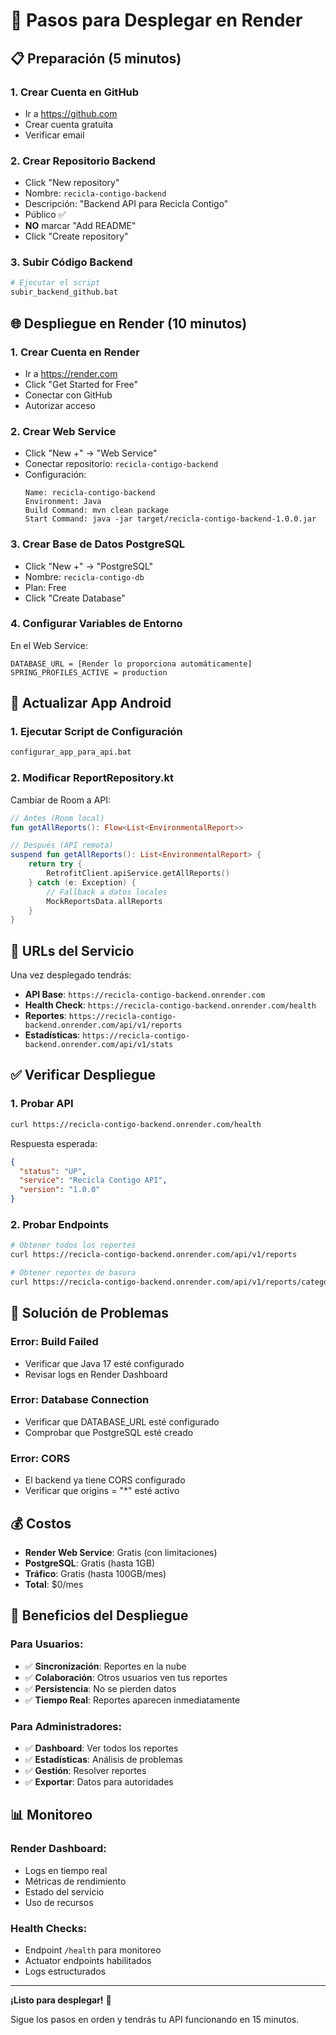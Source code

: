 # 🚀 Pasos para Desplegar en Render

## 📋 Preparación (5 minutos)

### 1. **Crear Cuenta en GitHub**
- Ir a https://github.com
- Crear cuenta gratuita
- Verificar email

### 2. **Crear Repositorio Backend**
- Click "New repository"
- Nombre: `recicla-contigo-backend`
- Descripción: "Backend API para Recicla Contigo"
- Público ✅
- **NO** marcar "Add README"
- Click "Create repository"

### 3. **Subir Código Backend**
```bash
# Ejecutar el script
subir_backend_github.bat
```

## 🌐 Despliegue en Render (10 minutos)

### 1. **Crear Cuenta en Render**
- Ir a https://render.com
- Click "Get Started for Free"
- Conectar con GitHub
- Autorizar acceso

### 2. **Crear Web Service**
- Click "New +" → "Web Service"
- Conectar repositorio: `recicla-contigo-backend`
- Configuración:
  ```
  Name: recicla-contigo-backend
  Environment: Java
  Build Command: mvn clean package
  Start Command: java -jar target/recicla-contigo-backend-1.0.0.jar
  ```

### 3. **Crear Base de Datos PostgreSQL**
- Click "New +" → "PostgreSQL"
- Nombre: `recicla-contigo-db`
- Plan: Free
- Click "Create Database"

### 4. **Configurar Variables de Entorno**
En el Web Service:
```
DATABASE_URL = [Render lo proporciona automáticamente]
SPRING_PROFILES_ACTIVE = production
```

## 📱 Actualizar App Android

### 1. **Ejecutar Script de Configuración**
```bash
configurar_app_para_api.bat
```

### 2. **Modificar ReportRepository.kt**
Cambiar de Room a API:

```kotlin
// Antes (Room local)
fun getAllReports(): Flow<List<EnvironmentalReport>>

// Después (API remota)
suspend fun getAllReports(): List<EnvironmentalReport> {
    return try {
        RetrofitClient.apiService.getAllReports()
    } catch (e: Exception) {
        // Fallback a datos locales
        MockReportsData.allReports
    }
}
```

## 🎯 URLs del Servicio

Una vez desplegado tendrás:

- **API Base**: `https://recicla-contigo-backend.onrender.com`
- **Health Check**: `https://recicla-contigo-backend.onrender.com/health`
- **Reportes**: `https://recicla-contigo-backend.onrender.com/api/v1/reports`
- **Estadísticas**: `https://recicla-contigo-backend.onrender.com/api/v1/stats`

## ✅ Verificar Despliegue

### 1. **Probar API**
```bash
curl https://recicla-contigo-backend.onrender.com/health
```

Respuesta esperada:
```json
{
  "status": "UP",
  "service": "Recicla Contigo API",
  "version": "1.0.0"
}
```

### 2. **Probar Endpoints**
```bash
# Obtener todos los reportes
curl https://recicla-contigo-backend.onrender.com/api/v1/reports

# Obtener reportes de basura
curl https://recicla-contigo-backend.onrender.com/api/v1/reports/category/TRASH
```

## 🔧 Solución de Problemas

### **Error: Build Failed**
- Verificar que Java 17 esté configurado
- Revisar logs en Render Dashboard

### **Error: Database Connection**
- Verificar que DATABASE_URL esté configurado
- Comprobar que PostgreSQL esté creado

### **Error: CORS**
- El backend ya tiene CORS configurado
- Verificar que origins = "*" esté activo

## 💰 Costos

- **Render Web Service**: Gratis (con limitaciones)
- **PostgreSQL**: Gratis (hasta 1GB)
- **Tráfico**: Gratis (hasta 100GB/mes)
- **Total**: $0/mes

## 🚀 Beneficios del Despliegue

### **Para Usuarios:**
- ✅ **Sincronización**: Reportes en la nube
- ✅ **Colaboración**: Otros usuarios ven tus reportes
- ✅ **Persistencia**: No se pierden datos
- ✅ **Tiempo Real**: Reportes aparecen inmediatamente

### **Para Administradores:**
- ✅ **Dashboard**: Ver todos los reportes
- ✅ **Estadísticas**: Análisis de problemas
- ✅ **Gestión**: Resolver reportes
- ✅ **Exportar**: Datos para autoridades

## 📊 Monitoreo

### **Render Dashboard:**
- Logs en tiempo real
- Métricas de rendimiento
- Estado del servicio
- Uso de recursos

### **Health Checks:**
- Endpoint `/health` para monitoreo
- Actuator endpoints habilitados
- Logs estructurados

---

**¡Listo para desplegar!** 🎉

Sigue los pasos en orden y tendrás tu API funcionando en 15 minutos.

